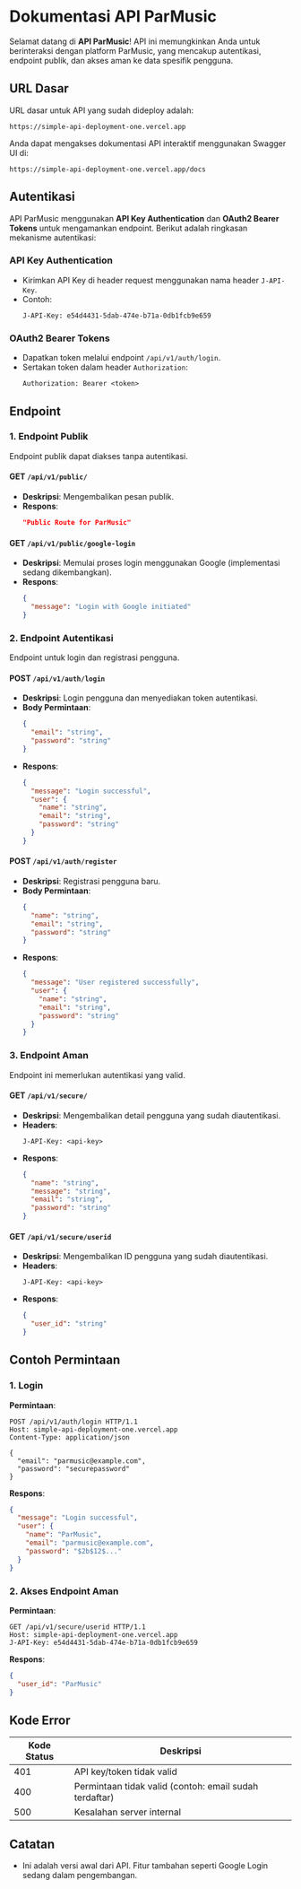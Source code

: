 # Dokumentasi API ParMusic

Selamat datang di **API ParMusic**! API ini memungkinkan Anda untuk berinteraksi dengan platform ParMusic, yang mencakup autentikasi, endpoint publik, dan akses aman ke data spesifik pengguna.

## URL Dasar

URL dasar untuk API yang sudah dideploy adalah:

```
https://simple-api-deployment-one.vercel.app
```

Anda dapat mengakses dokumentasi API interaktif menggunakan Swagger UI di:

```
https://simple-api-deployment-one.vercel.app/docs
```

## Autentikasi

API ParMusic menggunakan **API Key Authentication** dan **OAuth2 Bearer Tokens** untuk mengamankan endpoint. Berikut adalah ringkasan mekanisme autentikasi:

### API Key Authentication
- Kirimkan API Key di header request menggunakan nama header `J-API-Key`.
- Contoh:
  ```
  J-API-Key: e54d4431-5dab-474e-b71a-0db1fcb9e659
  ```

### OAuth2 Bearer Tokens
- Dapatkan token melalui endpoint `/api/v1/auth/login`.
- Sertakan token dalam header `Authorization`:
  ```
  Authorization: Bearer <token>
  ```

## Endpoint

### 1. Endpoint Publik
Endpoint publik dapat diakses tanpa autentikasi.

#### GET `/api/v1/public/`
- **Deskripsi**: Mengembalikan pesan publik.
- **Respons**:
  ```json
  "Public Route for ParMusic"
  ```

#### GET `/api/v1/public/google-login`
- **Deskripsi**: Memulai proses login menggunakan Google (implementasi sedang dikembangkan).
- **Respons**:
  ```json
  {
    "message": "Login with Google initiated"
  }
  ```

### 2. Endpoint Autentikasi
Endpoint untuk login dan registrasi pengguna.

#### POST `/api/v1/auth/login`
- **Deskripsi**: Login pengguna dan menyediakan token autentikasi.
- **Body Permintaan**:
  ```json
  {
    "email": "string",
    "password": "string"
  }
  ```
- **Respons**:
  ```json
  {
    "message": "Login successful",
    "user": {
      "name": "string",
      "email": "string",
      "password": "string"
    }
  }
  ```

#### POST `/api/v1/auth/register`
- **Deskripsi**: Registrasi pengguna baru.
- **Body Permintaan**:
  ```json
  {
    "name": "string",
    "email": "string",
    "password": "string"
  }
  ```
- **Respons**:
  ```json
  {
    "message": "User registered successfully",
    "user": {
      "name": "string",
      "email": "string",
      "password": "string"
    }
  }
  ```

### 3. Endpoint Aman
Endpoint ini memerlukan autentikasi yang valid.

#### GET `/api/v1/secure/`
- **Deskripsi**: Mengembalikan detail pengguna yang sudah diautentikasi.
- **Headers**:
  ```
  J-API-Key: <api-key>
  ```
- **Respons**:
  ```json
  {
    "name": "string",
    "message": "string",
    "email": "string",
    "password": "string"
  }
  ```

#### GET `/api/v1/secure/userid`
- **Deskripsi**: Mengembalikan ID pengguna yang sudah diautentikasi.
- **Headers**:
  ```
  J-API-Key: <api-key>
  ```
- **Respons**:
  ```json
  {
    "user_id": "string"
  }
  ```

## Contoh Permintaan

### 1. Login
**Permintaan**:
```http
POST /api/v1/auth/login HTTP/1.1
Host: simple-api-deployment-one.vercel.app
Content-Type: application/json

{
  "email": "parmusic@example.com",
  "password": "securepassword"
}
```
**Respons**:
```json
{
  "message": "Login successful",
  "user": {
    "name": "ParMusic",
    "email": "parmusic@example.com",
    "password": "$2b$12$..."
  }
}
```

### 2. Akses Endpoint Aman
**Permintaan**:
```http
GET /api/v1/secure/userid HTTP/1.1
Host: simple-api-deployment-one.vercel.app
J-API-Key: e54d4431-5dab-474e-b71a-0db1fcb9e659
```
**Respons**:
```json
{
  "user_id": "ParMusic"
}
```

## Kode Error
| Kode Status | Deskripsi                         |
|-------------|-----------------------------------|
| 401         | API key/token tidak valid        |
| 400         | Permintaan tidak valid (contoh: email sudah terdaftar) |
| 500         | Kesalahan server internal        |

## Catatan
- Ini adalah versi awal dari API. Fitur tambahan seperti Google Login sedang dalam pengembangan.

